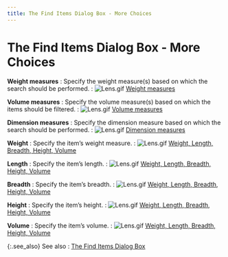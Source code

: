```yaml
---
title: The Find Items Dialog Box - More Choices
---
```


# The Find Items Dialog Box - More Choices


**Weight measures**
: Specify the weight measure(s)  based on which the search should be performed.
: ![Lens.gif]({{site.mi_baseurl}}/img/lens.gif) [Weight  measures]({{site.mi_baseurl}}/finding-items/find-item-details/more-choice-details/weight_measures_find_item_content.html)


**Volume measures**
: Specify the volume measure(s)  based on which the items should be filtered.
: ![Lens.gif]({{site.mi_baseurl}}/img/lens.gif) [Volume  measures]({{site.mi_baseurl}}/finding-items/find-item-details/more-choice-details/volume_measures_find_item_content.html)


**Dimension measures**
: Specify the dimension measure based on which the  search should be performed.
: ![Lens.gif]({{site.mi_baseurl}}/img/lens.gif) [Dimension  measures]({{site.mi_baseurl}}/finding-items/find-item-details/more-choice-details/dimension_measures_find_item_content.html)


**Weight**
: Specify the item’s weight measure.
: ![Lens.gif]({{site.mi_baseurl}}/img/lens.gif) [Weight,  Length, Breadth, Height, Volume]({{site.mi_baseurl}}/finding-items/find-item-details/more-choice-details/weight_length_breadth_height_volume_find_item_content.html)


**Length**
: Specify the item’s length.
: ![Lens.gif]({{site.mi_baseurl}}/img/lens.gif) [Weight,  Length, Breadth, Height, Volume]({{site.mi_baseurl}}/finding-items/find-item-details/more-choice-details/weight_length_breadth_height_volume_find_item_content.html)


**Breadth**
: Specify the item’s breadth.
: ![Lens.gif]({{site.mi_baseurl}}/img/lens.gif) [Weight,  Length, Breadth, Height, Volume]({{site.mi_baseurl}}/finding-items/find-item-details/more-choice-details/weight_length_breadth_height_volume_find_item_content.html)


**Height**
: Specify the item’s height.
: ![Lens.gif]({{site.mi_baseurl}}/img/lens.gif) [Weight,  Length, Breadth, Height, Volume]({{site.mi_baseurl}}/finding-items/find-item-details/more-choice-details/weight_length_breadth_height_volume_find_item_content.html)


**Volume**
: Specify the item’s volume.
: ![Lens.gif]({{site.mi_baseurl}}/img/lens.gif) [Weight,  Length, Breadth, Height, Volume]({{site.mi_baseurl}}/finding-items/find-item-details/more-choice-details/weight_length_breadth_height_volume_find_item_content.html)


{:.see_also}
See also
: [The Find  Items Dialog Box]({{site.mi_baseurl}}/finding-items/create-a-new-item-filter/find-items-dialog-box/the_find_items_dialog_box.html)
